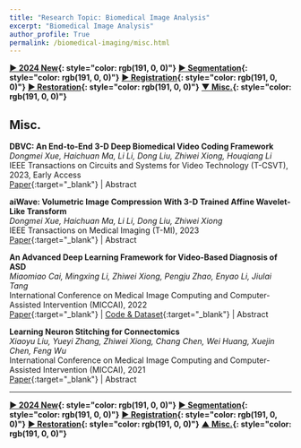 ```yaml
---
title: "Research Topic: Biomedical Image Analysis"
excerpt: "Biomedical Image Analysis"
author_profile: True
permalink: /biomedical-imaging/misc.html
---
```


**[▶ 2024 New](/biomedical-imaging/2024-New){: style="color: rgb(191, 0, 0)"}**
**[▶ Segmentation](/biomedical-imaging/segmentation){: style="color: rgb(191, 0, 0)"}**
**[▶ Registration](/biomedical-imaging/registration){: style="color: rgb(191, 0, 0)"}**
**[▶ Restoration](/biomedical-imaging/restoration){: style="color: rgb(191, 0, 0)"}**
**[▼ Misc.](/biomedical-imaging/misc){: style="color: rgb(191, 0, 0)"}**

## Misc.

**DBVC: An End-to-End 3-D Deep Biomedical Video Coding Framework** <br>
_Dongmei Xue, Haichuan Ma, Li Li, Dong Liu, Zhiwei Xiong, Houqiang Li_ <br>
<span><pub>IEEE Transactions on Circuits and Systems for Video Technology (T-CSVT), 2023, Early Access</pub></span> <br>
[Paper](https://ieeexplore.ieee.org/abstract/document/10210614){:target="\_blank"} |
<a onclick='expandABS("xue23csvt")'> Abstract </a>

<div style="display: none;" class=abs id="xue23csvt"><br>
Biomedical videos require tremendous storage space and transmission bandwidth, so efficient coding methods are urgently required. Existing methods can be roughly divided into motion-based methods and wavelet-based methods. Motion-based methods use motion estimation designed for natural videos and independently optimize prediction, transform, and entropy coding modules. Wavelet-based methods treat the more redundant time dimension exactly the same as other spatial dimensions. They are both unable to completely remove the redundant spatial-temporal information in biomedical videos. In this paper, to address these problems, we build an end-to-end framework named DBVC with 3-D motion estimation, MV coding, 3-D motion compensation, and residual coding networks for efficient 3-D biomedical video coding. First, we propose a simple yet efficient 3-D motion estimation network to extract motion information. Specifically, we obtain the region with the most intense motion by a segmentation network and then perform unsupervised motion estimation exclusively on this region. After that, to encode and decode the estimated motion vectors, we apply a 3-D autoencoder-based MV coding network. Moreover, we use a lossless learnable wavelet transform for residual coding, which makes lossless coding possible. To the best of our knowledge, this is the first end-to-end video coding framework that supports both lossy and lossless coding, thus meeting the requirements of 3-D biomedical video coding. Extensive experiments demonstrate that our framework achieves state-of-the-art performance on both 3-D biological videos and 3-D medical videos.
</div>

**aiWave: Volumetric Image Compression With 3-D Trained Affine Wavelet-Like Transform** <br>
_Dongmei Xue, Haichuan Ma, Li Li, Dong Liu, Zhiwei Xiong_ <br>
<span><pub>IEEE Transactions on Medical Imaging (T-MI), 2023</pub></span> <br>
[Paper](https://ieeexplore.ieee.org/abstract/document/9913439){:target="\_blank"} |
<a onclick='expandABS("xue23")'> Abstract </a>

<div style="display: none;" class=abs id="xue23"><br>
Volumetric image compression has become an urgent task to effectively transmit and store images produced in biological research and clinical practice. At present, the most commonly used volumetric image compression methods are based on wavelet transform, such as JP3D. However, JP3D employs an ideal, separable, global, and fixed wavelet basis to convert input images from pixel domain to frequency domain, which seriously limits its performance. In this paper, we first design a 3-D trained wavelet-like transform to enable signal-dependent and non-separable transform. Then, an affine wavelet basis is introduced to capture the various local correlations in different regions of volumetric images. Furthermore, we embed the proposed wavelet-like transform to an end-to-end compression framework called aiWave to enable an adaptive compression scheme for various datasets. Last but not least, we introduce the weight sharing strategies of the affine wavelet-like transform according to the volumetric data characteristics in the axial direction to reduce the number of parameters. The experimental results show that: 1) when cooperating our trained 3-D affine wavelet-like transform with a simple factorized entropy coding module, aiWave performs better than JP3D and is comparable in terms of encoding and decoding complexities; 2) when adding a context module to remove signal redundancy further, aiWave can achieve a much better performance than HEVC.
</div>

**An Advanced Deep Learning Framework for Video-Based Diagnosis of ASD** <br>
_Miaomiao Cai, Mingxing Li, Zhiwei Xiong, Pengju Zhao, Enyao Li, Jiulai Tang_ <br>
<span><pub>International Conference on Medical Image Computing and Computer-Assisted Intervention (MICCAI), 2022</pub></span> <br>
[Paper](https://link.springer.com/chapter/10.1007/978-3-031-16440-8_42){:target="\_blank"} |
[Code & Dataset](https://github.com/xiaotaiyangcmm/DASD){:target="\_blank"} |
<a onclick='expandABS("cai22")'> Abstract </a>

<div style="display: none;" class=abs id="cai22"><br>
Autism spectrum disorder (ASD) is one of the most common neurodevelopmental disorders, which impairs the communication and interaction ability of patients. Intensive intervention in early ASD can effectively improve symptoms, so the diagnosis of ASD children receives significant attention. However, clinical assessment relies on experienced diagnosticians, which makes the diagnosis of ASD children difficult to popularize, especially in remote areas. In this paper, we propose a simple yet effective pipeline to diagnose ASD children, which comprises a convenient and fast strategy of video acquisition and an advanced deep learning framework. In our framework, firstly, we extract sufficient head-related features from the collected videos by a generic toolbox. Secondly, we propose a head-related characteristic (HRC) attention mechanism to select the most discriminative disease-related features adaptively. Finally, a convolutional neural network is used to diagnose ASD children by exploring the temporal information from the selected features. We also build a video dataset based on our strategy of video acquisition that contains 82 children to verify the effectiveness of the proposed pipeline. Experiments on this dataset show that our deep learning framework achieves a superior performance of ASD children diagnosis. The code and dataset will be available at https://github.com/xiaotaiyangcmm/DASD.

</div>

**Learning Neuron Stitching for Connectomics** <br>
_Xiaoyu Liu, Yueyi Zhang, Zhiwei Xiong, Chang Chen, Wei Huang, Xuejin Chen, Feng Wu_ <br>
<span><pub>International Conference on Medical Image Computing and Computer-Assisted Intervention (MICCAI), 2021</pub></span> <br>
[Paper](https://link.springer.com/chapter/10.1007/978-3-030-87237-3_42){:target="\_blank"} |
<a onclick='expandABS("liu21")'> Abstract </a>

<div style="display: none;" class=abs id="liu21"><br>
The pipeline of connectomics usually divides the large-scale electron microscopy volumes into multiple 3D blocks and segments them independently. The segmentation results in adjacent blocks demand subtle merging so that corresponding neurons can be correctly stitched. In this paper, we propose the first deep learning based neuron stitching method for connectomics. Specifically, we densely slide a 3D window along the shared face of two adjacent blocks to generate the training and testing input. A classifier based on a 3D convolutional neural network is utilized to identify whether two instance objects from adjacent blocks should be merged. The stitching label is obtained from the in-block segmentation of dedicated blocks. Experimental results on isotropic and anisotropic datasets demonstrate that our stitching method outperforms state-of-the-art methods.
</div>

---

**[▶ 2024 New](/biomedical-imaging/2024-New){: style="color: rgb(191, 0, 0)"}**
**[▶ Segmentation](/biomedical-imaging/segmentation){: style="color: rgb(191, 0, 0)"}**
**[▶ Registration](/biomedical-imaging/registration){: style="color: rgb(191, 0, 0)"}**
**[▶ Restoration](/biomedical-imaging/restoration){: style="color: rgb(191, 0, 0)"}**
**[▲ Misc.](/biomedical-imaging/misc){: style="color: rgb(191, 0, 0)"}**
